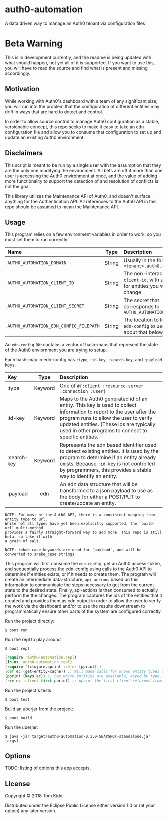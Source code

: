 # auth0-automation

A data driven way to manage an Auth0 tenant via configuration files

# Beta Warning

This is in development currently, and the readme is being updated with what should happen, not yet all of
it is supported. If you want to use this, you will have to read the source and find what is present and
missing accordingly.

## Motivation

While working with Auth0's dashboard with a team of any significant size, you will run into the problem
that the configuration of different entities may drift in ways that are hard to detect and control.

In order to allow source control to manage Auth0 configuration as a stable, versionable concept, this repo
seeks to make it easy to take an edn configuration file and allow you to consume that configuration to set
up and update an existing Auth0 environment.

## Disclaimers

This script is meant to be run by a single user with the assumption that they are the only one modifying the
environment. All bets are off if more than one user is accessing the Auth0 environment at once, and the value of
adding more functionality to support the detection of and resolution of conflicts is not the goal.

This library utilizes the Maintenance API of Auth0, and doesn't surface anything for the Authentication API.
All references to the Auth0 API in this repo should be assumed to mean the Maintenance API.

## Usage

This program relies on a few environment variables in order to work, so you must set them to run correctly

| Name | Type |  Description |
|:-----|:----:|:-------------|
| `AUTH0_AUTOMATION_DOMAIN` | String | Usually in the form of `<tenant>.auth0.com` |
| `AUTH0_AUTOMATION_CLIENT_ID` | String | The non-interactive `client-id`, with all scopes for entities you wish to change |
| `AUTH0_AUTOMATION_CLIENT_SECRET` | String | The secret that corresponds to `AUTH0_AUTOMATION_CLIENT_ID` |
| `AUTH0_AUTOMATION_EDN_CONFIG_FILEPATH` | String | The location to look for the `edn-config` to use, more about that below |

An `edn-config` file contains a vector of hash-maps that represent the state of the Auth0 enviornment you are
trying to setup.

Each hash-map in edn-config has `:type`, `:id-key`, `:search-key`, and `:payload` keys.

| Key | Type | Description |
|:----|:----:|:------------|
| :type | Keyword | One of `#{:client :resource-server :connection :user}` |
| :id-key | Keyword | Maps to the Auth0 generated id of an entity. This key is used to collect information to report to the user after the program runs to allow the user to verify updated entities. (These ids are typically used in other programs to connect to specific entities. |
| :search-key | Keyword | Represents the edn based identifier used to detect existing entities. It is used by the program to determine if an entity already exists. Because `:id-key` is not controlled by programmers, this provides a stable way to identify an entity.|
| :payload | edn | An edn data structure that will be transformed to a json payload to use as the body for either a POST/PUT to create/update an entity. |

```
NOTE: For most of the Auth0 API, there is a consistent mapping from entity type to url.
While not all types have yet been explicitly supported, the `build-url` multi-method
provides a fairly straight-forward way to add more. This repo is still beta, so take it with
a grain of salt.
```

```
NOTE: kebab-case keywords are used for `payload`, and will be converted to snake_case strings
```

This program will first consume the `edn-config`, get an Auth0 access-token, and sequentially process the
edn-config using calls to the Auth0 API to determine if entities exists, or if it needs to create them. The
program will create an intermediate data-structure, `api-actions` based on this information to communicate
the steps necessary to get from the current state to the desired state. Finally, api-actions is then consumed
to actually perform the the changes. The program captures the ids of the entities that it created and provides
them as edn output in order to allow the user to verify the work via the dashboard and/or to use the results
downstream to programmatically ensure other parts of the system are configured correctly.

Run the project directly:

    $ boot run

Run the repl to play around

    $ boot repl

```clojure
(require 'auth0-automation.repl)
(in-ns 'auth0-automation.repl)
(require '[clojure.pprint :refer [pprint]])
(def ec (get-entity-cache)) ;; Will make calls for known entity types and allow you to inspect them
(pprint (keys ec)) ;; See which entities are available, keyed by type, ie :client and :resource-server
(->> ec :client first pprint) ;; pprint the first client returned from the tenant
```

Run the project's tests:

    $ boot test

Build an uberjar from the project:

    $ boot build

Run the uberjar:

    $ java -jar target/auth0-automation-0.1.0-SNAPSHOT-standalone.jar [args]

## Options

TODO: listing of options this app accepts.

## License

Copyright © 2018 Tom Kidd

Distributed under the Eclipse Public License either version 1.0 or (at
your option) any later version.
